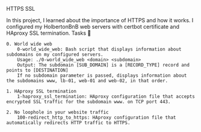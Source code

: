 HTTPS SSL

In this project, I learned about the importance of HTTPS and how it works. I configured my HolbertonBnB web servers with certbot certificate and HAproxy SSL termination.
Tasks 📃

    0. World wide web
        0-world_wide_web: Bash script that displays information about subdomains on my configured servers.
        Usage: ./0-world_wide_web <domain> <subdomain>
        Output: The subdomain [SUB_DOMAIN] is a [RECORD_TYPE] record and points to [DESTINATION]
        If no subdomain parameter is passed, displays information about the subdomains www, lb-01, web-01 and web-02, in that order.

    1. HAproxy SSL termination
        1-haproxy_ssl_termination: HAproxy configuration file that accepts encrypted SSL traffic for the subdomain www. on TCP port 443.

    2. No loophole in your website traffic
        100-redirect_http_to_https: HAproxy configuration file that automatically redirects HTTP traffic to HTTPS.

